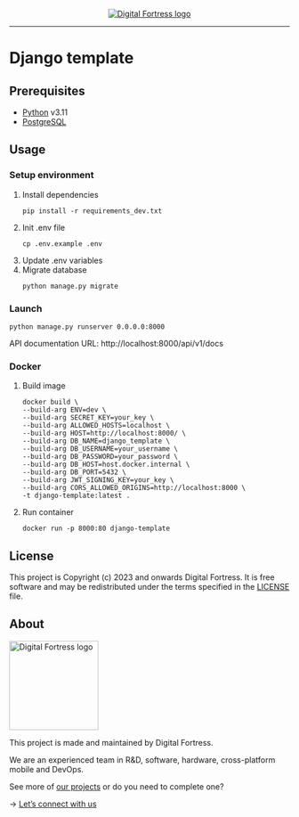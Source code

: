 <p align="center">
  <a href="https://www.digitalfortress.dev/">
    <picture>
      <source media="(prefers-color-scheme: dark)" srcset="https://digitalfortress-s3-bucket-vpcxuhhdwecuj.s3.amazonaws.com/Group+1410083530.svg">
      <img alt="Digital Fortress logo" src="https://digitalfortress-s3-bucket-vpcxuhhdwecuj.s3.amazonaws.com/Group+1410083530.svg">
    </picture>    
  </a>
</p>

---

# Django template

## Prerequisites
- [Python](https://www.python.org/) v3.11
- [PostgreSQL](https://www.postgresql.org/)

## Usage

### Setup environment

1. Install dependencies
   ```
   pip install -r requirements_dev.txt
   ```
2. Init .env file
   ```
   cp .env.example .env
   ```
3. Update .env variables
4. Migrate database
   ```
   python manage.py migrate
   ```

### Launch
   ```
   python manage.py runserver 0.0.0.0:8000
   ```
   API documentation URL: http://localhost:8000/api/v1/docs

### Docker
1. Build image
   ```
   docker build \
   --build-arg ENV=dev \
   --build-arg SECRET_KEY=your_key \
   --build-arg ALLOWED_HOSTS=localhost \
   --build-arg HOST=http://localhost:8000/ \
   --build-arg DB_NAME=django_template \
   --build-arg DB_USERNAME=your_username \
   --build-arg DB_PASSWORD=your_password \
   --build-arg DB_HOST=host.docker.internal \
   --build-arg DB_PORT=5432 \
   --build-arg JWT_SIGNING_KEY=your_key \
   --build-arg CORS_ALLOWED_ORIGINS=http://localhost:8000 \
   -t django-template:latest .
   ```
2. Run container
   ```
   docker run -p 8000:80 django-template
   ```

## License

This project is Copyright (c) 2023 and onwards Digital Fortress. It is free software and may be redistributed under the terms specified in the [LICENSE] file.

[LICENSE]: /LICENSE

## About
<a href="https://www.digitalfortress.dev/">
  <picture>
    <source media="(prefers-color-scheme: dark)" srcset="https://digitalfortress-s3-bucket-vpcxuhhdwecuj.s3.amazonaws.com/Group+1410083530.svg">
    <img alt="Digital Fortress logo" src="https://digitalfortress-s3-bucket-vpcxuhhdwecuj.s3.amazonaws.com/Group+1410083530.svg" width="160">
  </picture>
</a>

This project is made and maintained by Digital Fortress.

We are an experienced team in R&D, software, hardware, cross-platform mobile and DevOps.

See more of [our projects][projects] or do you need to complete one?

-> [Let’s connect with us][website]

[projects]: https://github.com/digitalfortress-dev
[website]: https://www.digitalfortress.dev
